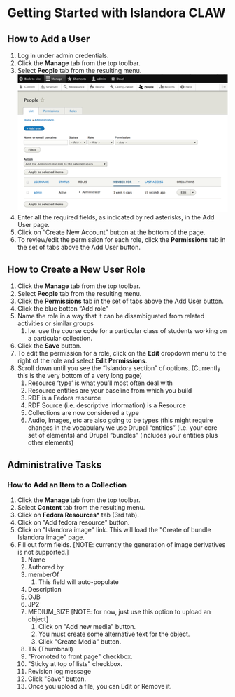 # Getting Started with Islandora CLAW

## How to Add a User
1. Log in under admin credentials.
2. Click the **Manage** tab from the top toolbar.
3. Select **People** tab from the resulting menu. 
 ![Alt text](../assets/people_page.png "People page")
4. Enter all the required fields, as indicated by red asterisks, in the Add User page.
5. Click on “Create New Account” button at the bottom of the page.
6. To review/edit the permission for each role, click the **Permissions** tab in the set of tabs above the Add User button.
 
## How to Create a New User Role
1. Click the **Manage** tab from the top toolbar.
2. Select **People** tab from the resulting menu.
3. Click the **Permissions** tab in the set of tabs above the Add User button.
4. Click the blue botton “Add role”
5. Name the role in a way that it can be disambiguated from related activities or similar groups
    1. I.e. use the course code for a particular class of students working on a particular collection. 
6. Click the **Save** button.
7. To edit the permission for a role, click on the **Edit** dropdown menu to the right of the role and select **Edit Permissions**.
8. Scroll down until you see the “Islandora section” of options. (Currently this is the very bottom of a very long page)
    1. Resource ‘type’ is what you’ll most often deal with
    2. Resource entities are your baseline from which you build
    3. RDF is a Fedora resource
    4. RDF Source (i.e. descriptive information) is a Resource
    5. Collections are now considered a type
    6. Audio, Images, etc are also going to be types (this might require changes in the vocabulary we use Drupal “entities” (i.e. your core set of elements) and Drupal “bundles” (includes your entities plus other elements)

## Administrative Tasks

### How to Add an Item to a Collection
1. Click the **Manage** tab from the top toolbar.
2. Select **Content** tab from the resulting menu.
3. Click on **Fedora Resources*** tab (3rd tab).
4. Click on "Add fedora resource" button.
5. Click on "Islandora image" link. This will load the "Create of bundle Islandora image" page.
6. Fill out form fields.  [NOTE: currently the generation of image derivatives is not supported.]
    1. Name
    2. Authored by 
    3. memberOf
        1. This field will auto-populate
    4. Description
    5. OJB
    6. JP2
    7. MEDIUM_SIZE [NOTE: for now, just use this option to upload an object]
        1. Click on "Add new media" button.
        2. You must create some alternative text for the object.
        3. Click "Create Media" button.
    8. TN (Thumbnail)
    9. "Promoted to front page" checkbox.
    10. "Sticky at top of lists" checkbox.
    11. Revision log message
    12. Click "Save" button.
    13. Once you upload a file, you can Edit or Remove it.



